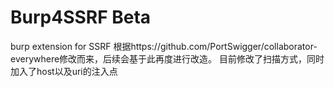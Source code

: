# Burp4SSRF Beta
burp extension for SSRF
根据https://github.com/PortSwigger/collaborator-everywhere修改而来，后续会基于此再度进行改造。
目前修改了扫描方式，同时加入了host以及uri的注入点